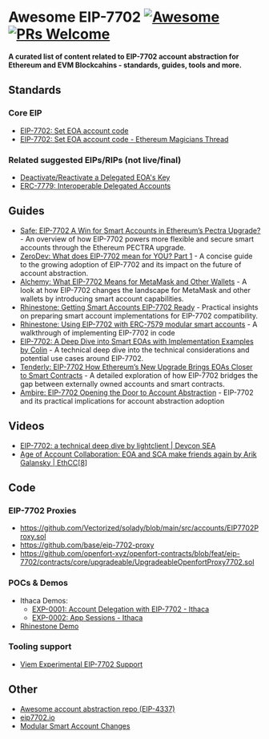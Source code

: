 # Awesome EIP-7702 [![Awesome](https://cdn.rawgit.com/sindresorhus/awesome/d7305f38d29fed78fa85652e3a63e154dd8e8829/media/badge.svg)](https://github.com/sindresorhus/awesome) [![PRs Welcome](https://img.shields.io/badge/PRs-welcome-brightgreen.svg?style=flat-square)](https://makeapullrequest.com)

**A curated list of content related to EIP-7702 account abstraction for Ethereum and EVM Blockcahins - standards, guides, tools and more.**

## Standards
### Core EIP
- [EIP-7702: Set EOA account code](https://github.com/ethereum/EIPs/blob/master/EIPS/eip-7702.md)
- [EIP-7702: Set EOA account code - Ethereum Magicians Thread](https://ethereum-magicians.org/t/eip-7702-set-eoa-account-code/19923)

### Related suggested EIPs/RIPs (not live/final)
- [Deactivate/Reactivate a Delegated EOA's Key](https://github.com/ethereum/EIPs/blob/master/EIPS/eip-7851.md)
- [ERC-7779: Interoperable Delegated Accounts](https://eips.ethereum.org/EIPS/eip-7779)

## Guides
- [Safe: EIP-7702 A Win for Smart Accounts in Ethereum’s Pectra Upgrade?](https://safe.global/blog/eip-7702-smart-accounts-ethereum-pectra-upgrade) - An overview of how EIP-7702 powers more flexible and secure smart accounts through the Ethereum PECTRA upgrade.
- [ZeroDev: What does EIP-7702 mean for YOU? Part 1](https://docs.zerodev.app/blog/7702-adoption) - A concise guide to the growing adoption of EIP-7702 and its impact on the future of account abstraction.
- [Alchemy: What EIP-7702 Means for MetaMask and Other Wallets](https://www.alchemy.com/blog/eip-7702-metamask-and-wallets) - A look at how EIP-7702 changes the landscape for MetaMask and other wallets by introducing smart account capabilities.
- [Rhinestone: Getting Smart Accounts EIP-7702 Ready](https://blog.rhinestone.wtf/getting-smart-accounts-eip-7702-ready-27bf028a21c9) - Practical insights on preparing smart account implementations for EIP-7702 compatibility.
- [Rhinestone: Using EIP-7702 with ERC-7579 modular smart accounts](https://docs.rhinestone.wtf/module-sdk/account-guides/eip-7702) - A walkthrough of implementing EIP-7702 in code
- [EIP-7702: A Deep Dive into Smart EOAs with Implementation Examples
 by Colin](https://hackmd.io/@colinlyguo/SyAZWMmr1x) - A technical deep dive into the technical considerations and potential use cases around EIP-7702.
- [Tenderly: EIP-7702 How Ethereum’s New Upgrade Brings EOAs Closer to Smart Contracts](https://blog.tenderly.co/how-eip-7702-gives-eoas-smart-contract-functionalities/) - A detailed exploration of how EIP-7702 bridges the gap between externally owned accounts and smart contracts.
- [Ambire: EIP-7702 Opening the Door to Account Abstraction](https://blog.ambire.com/eip-7702-allowing-account-abstraction/) - EIP-7702 and its practical implications for account abstraction adoption


## Videos
- [EIP-7702: a technical deep dive by lightclient | Devcon SEA](https://www.youtube.com/watch?v=_k5fKlKBWV4)
- [Age of Account Collaboration: EOA and SCA make friends again by Arik Galansky | EthCC[8] ](https://ethcc.io/archives/age-of-account-collaboration-eoa-and-sca-make-friends-again)


## Code
### EIP-7702 Proxies
- https://github.com/Vectorized/solady/blob/main/src/accounts/EIP7702Proxy.sol
- https://github.com/base/eip-7702-proxy
- https://github.com/openfort-xyz/openfort-contracts/blob/feat/eip-7702/contracts/core/upgradeable/UpgradeableOpenfortProxy7702.sol

### POCs & Demos
- Ithaca Demos:
  - [EXP-0001: Account Delegation with EIP-7702 - Ithaca](https://www.ithaca.xyz/writings/exp-0001)
  - [EXP-0002: App Sessions - Ithaca](https://www.ithaca.xyz/writings/exp-0002)
- [Rhinestone Demo](https://module-demos.rhinestone.wtf/eip-7702)

### Tooling support
- [Viem Experimental EIP-7702 Support](https://viem.sh/experimental/eip7702)

## Other
- [Awesome account abstraction repo (EIP-4337)](https://github.com/4337Mafia/awesome-account-abstraction)
- [eip7702.io](https://eip7702.io)
- [Modular Smart Account Changes](https://github.com/erc7579/erc7579-implementation/pull/38)
